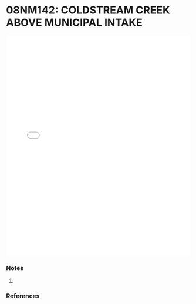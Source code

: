# 08NM142: COLDSTREAM CREEK ABOVE MUNICIPAL INTAKE

<iframe src="/_static/stations/08NM142_fdc.html" width="100%" height="600" frameborder="0"></iframe>

### Notes
1. 

### References

